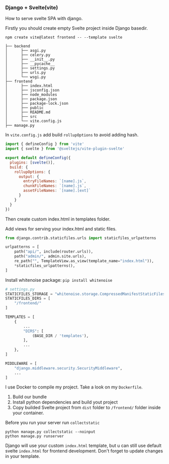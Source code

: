 ### Django + Svelte(vite)

How to serve svelte SPA with django. 

Firstly you should create empty Svelte project inside Django basedir.
```
npm create vite@latest frontend -- --template svelte
```
```
├── backend
│      ├── asgi.py
│      ├── celery.py
│      ├── __init__.py
│      ├── __pycache__
│      ├── settings.py
│      ├── urls.py
│      └── wsgi.py
├── frontend
│      ├── index.html
│      ├── jsconfig.json
│      ├── node_modules
│      ├── package.json
│      ├── package-lock.json
│      ├── public
│      ├── README.md
│      ├── src
│      └── vite.config.js
├── manage.py
```
In `vite.config.js` add build `rollupOptions` to avoid adding hash.
```javascript
import { defineConfig } from 'vite'
import { svelte } from '@sveltejs/vite-plugin-svelte'

export default defineConfig({
  plugins: [svelte()],
  build: {
    rollupOptions: {
      output: {
        entryFileNames: `[name].js`,
        chunkFileNames: `[name].js`,
        assetFileNames: `[name].[ext]`
      }
    }
  }
})
```


Then create custom index.html in templates folder.

Add views for serving your index.html and static files.
```python
from django.contrib.staticfiles.urls import staticfiles_urlpatterns

urlpatterns = [
    path("api/", include(router.urls)),
    path("admin/", admin.site.urls),
    re_path("", TemplateView.as_view(template_name="index.html")),
    *staticfiles_urlpatterns(),
]
```
Install whitenoise package: `pip install whitenoise`

```python
# settings.py
STATICFILES_STORAGE = "whitenoise.storage.CompressedManifestStaticFilesStorage"
STATICFILES_DIRS = [
    "/frontend/"
]

TEMPLATES = [
    {
        ...
        "DIRS": [
            (BASE_DIR / 'templates'),
        ],
        ...
    },
]

MIDDLEWARE = [
    "django.middleware.security.SecurityMiddleware",
    ...
]
```

I use Docker to compile my project. Take a look on my `Dockerfile`.

1) Build our bundle
2) Install python dependencies and build yout project
3) Copy builded Svelte project from `dist` folder to `/frontend/` folder inside your container.

Before you run your server run `collectstatic`

```
python manage.py collectstatic --noinput
python manage.py runserver
```

Django will use your custom `index.html` template, but u can still use default svelte `index.html` for frontend development. Don't forget to update changes in your template.
